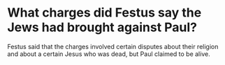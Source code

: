 # What charges did Festus say the Jews had brought against Paul?

Festus said that the charges involved certain disputes about their religion and about a certain Jesus who was dead, but Paul claimed to be alive.
